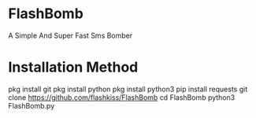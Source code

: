# FlashBomb
A Simple And Super Fast Sms Bomber
# Installation Method
pkg install git
pkg install python
pkg install python3
pip install requests
git clone https://github.com/flashkiss/FlashBomb
cd FlashBomb
python3 FlashBomb.py
